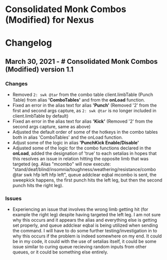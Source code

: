 # Consolidated Monk Combos (Modified) for Nexus
# Changelog

## March 30, 2021 \- # Consolidated Monk Combos (Modified) version 1.1
### Changes

- Removed `2: swk @tar` from the combo table client.limbTable (Punch Table) from alias **'ComboTables'** and from the **onLoad** function.
- Fixed an error in the alias text for alias **'Punch'** (Removed '2' from the first and second args capture, as `2: swk @tar` is no longer included in client.limbTable by default)
- Fixed an error in the alias text for alias **'Kick'** (Removed '2' from the second args capture, same as above)
- Adjusted the default order of some of the hotkeys in the combo tables both in alias 'ComboTables' and the onLoad function.
- Adjust some of the logic in alias **'PunchKick Enable/Disable'**
- Adjusted some of the logic for the combo functions declared in the **onLoad**, added the designation of 'true' to each setalias in hopes that this resolves an issue in relation hitting the opposite limb that was targeted (eg. Alias "mcombo" will now execute: "stand/deaf/blind/insomnia/toughness/weathering/resistance/combo @tar swk hfp left hfp left", queue addclear eqbal mcombo is sent, the sweepkick happens, the first punch hits the left leg, but then the second punch hits the right leg).

### Issues

- Experiencing an issue that involves the wrong limb getting hit (for example the right leg) despite having targeted the left leg. I am not sure why this occurs and it appears the alias and everything else is getting set properly, and queue addclear eqbal is being utilized when sending the command. I will have to do some further testing/investigation in to why this occurs if the problem is indeed somewhere on my end. It could be in my code, it could with the use of setalias itself, it could be some issue similar to curing queue recieving random inputs from other queues, or it could be something else entirely.
